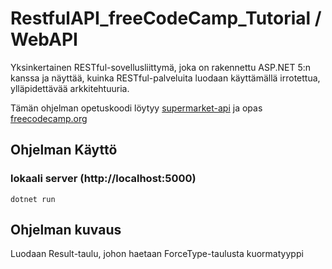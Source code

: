 # RestfulAPI_freeCodeCamp_Tutorial / WebAPI

Yksinkertainen RESTful-sovellusliittymä, joka on rakennettu ASP.NET 5:n kanssa ja näyttää, 
kuinka RESTful-palveluita luodaan käyttämällä irrotettua, ylläpidettävää arkkitehtuuria.

Tämän ohjelman opetuskoodi löytyy [supermarket-api](https://github.com/evgomes/supermarket-api)
ja opas [freecodecamp.org](https://www.freecodecamp.org/news/an-awesome-guide-on-how-to-build-restful-apis-with-asp-net-core-87b818123e28/)

## Ohjelman Käyttö

### lokaali server (http://localhost:5000)

```
dotnet run
```

## Ohjelman kuvaus
Luodaan Result-taulu, johon haetaan ForceType-taulusta kuormatyyppi
